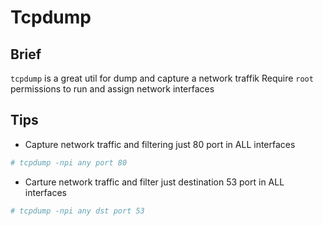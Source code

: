 # Tcpdump

## Brief

`tcpdump` is a great util for dump and capture a network traffik
Require `root` permissions to run and assign network interfaces

## Tips

* Capture network traffic and filtering just 80 port in ALL interfaces

```bash
# tcpdump -npi any port 80
```

* Carture network traffic and filter just destination 53 port in ALL interfaces

```bash
# tcpdump -npi any dst port 53
```
